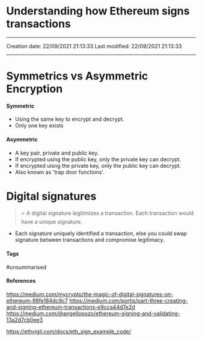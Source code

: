 # Understanding how Ethereum signs transactions
---

Creation date: 22/09/2021 21:13:33
Last modified: 22/09/2021 21:13:33

---

# Symmetrics vs Asymmetric Encryption
#### Symmetric
 - Using the same key to encrypt and decrypt.
 - Only one key exists

#### Asymmetric
-  A key pair, private and public key.
-  If encrypted using the public key, only the private key can decrypt.
-  If encrypted uisng the private key, only the public key can decrypt.
- Also known as 'trap door functions'.

# Digital signatures
> ⭐ A digital signature legitimizes a transaction. Each transaction would have a unique signature.
- Each signature uniquely identified a transaction, else you could swap signature between transactions and compromise legitimacy.





#### Tags
#unsummarised 

#### References
https://medium.com/mycrypto/the-magic-of-digital-signatures-on-ethereum-98fe184dc9c7
https://medium.com/portis/part-three-creating-and-signing-ethereum-transactions-e9cca44d7e2d
https://medium.com/@angellopozo/ethereum-signing-and-validating-13a2d7cb0ee3

https://ethvigil.com/docs/eth_sign_example_code/